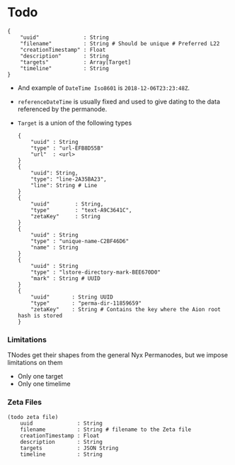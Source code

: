 # Todo

```
{
    "uuid"              : String
    "filename"          : String # Should be unique # Preferred L22
    "creationTimestamp" : Float
    "description"       : String
    "targets"           : Array[Target]
    "timeline"          : String
}
```

- And example of `DateTime Iso8601` is `2018-12-06T23:23:48Z`. 

- `referenceDateTime` is usually fixed and used to give dating to the data referenced by the permanode.

- `Target` is a union of the following types

    ```
    {
        "uuid" : String
        "type" : "url-EFB8D55B"
        "url"  : <url>
    }
    {
        "uuid": String,
        "type": "line-2A35BA23",
        "line": String # Line
    }
    {
        "uuid"        : String,
        "type"        : "text-A9C3641C",
        "zetaKey"     : String
    }
    {
        "uuid" : String
        "type" : "unique-name-C2BF46D6"
        "name" : String
    }
    {
        "uuid" : String
        "type" : "lstore-directory-mark-BEE670D0"
        "mark" : String # UUID
    }
    {
        "uuid"       : String UUID
        "type"       : "perma-dir-11859659"
        "zetaKey"    : String # Contains the key where the Aion root hash is stored
    }
    ```

### Limitations

TNodes get their shapes from the general Nyx Permanodes, but we impose limitations on them

- Only one target
- Only one timelime


### Zeta Files

```
(todo zeta file)
    uuid              : String
    filename          : String # filename to the Zeta file
    creationTimestamp : Float
    description       : String
    targets           : JSON String
    timeline          : String
```


